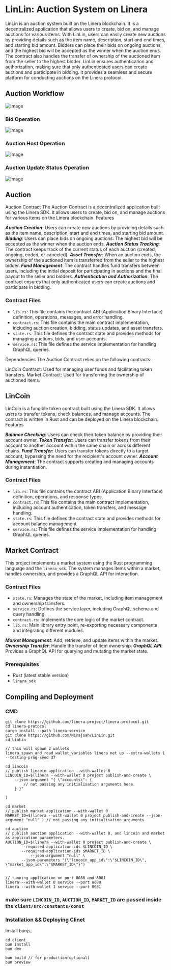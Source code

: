 # LinLin: Auction System on Linera

LinLin is an auction system built on the Linera blockchain. It is a decentralized application that allows users to create, bid on, and manage auctions for various items. With LinLin, users can easily create new auctions by providing details such as the item name, description, start and end times, and starting bid amount. Bidders can place their bids on ongoing auctions, and the highest bid will be accepted as the winner when the auction ends. The contract also handles the transfer of ownership of the auctioned item from the seller to the highest bidder. LinLin ensures authentication and authorization, making sure that only authenticated users can create auctions and participate in bidding. It provides a seamless and secure platform for conducting auctions on the Linera protocol.

## Auction Workflow

![image](./assets/Auction%20Workflow.png)

### Bid Operation

![image](./assets/BidOperation.png)

### Auction Host Operation

![image](./assets/HostOperation.png)

### Auction Update Status Operation

![image](./assets/UpdateOperation.png)

## Auction

Auction Contract
The Auction Contract is a decentralized application built using the Linera SDK. It allows users to create, bid on, and manage auctions for various items on the Linera blockchain.
Features

**_Auction Creation_**: Users can create new auctions by providing details such as the item name, description, start and end times, and starting bid amount.
**_Bidding_**: Users can place bids on ongoing auctions. The highest bid will be accepted as the winner when the auction ends.
**_Auction Status Tracking_**: The contract keeps track of the current status of each auction (created, ongoing, ended, or canceled).
**_Asset Transfer_**: When an auction ends, the ownership of the auctioned item is transferred from the seller to the highest bidder.
**_Fund Management_**: The contract handles fund transfers between users, including the initial deposit for participating in auctions and the final payout to the seller and bidders.
**_Authentication and Authorization_**: The contract ensures that only authenticated users can create auctions and participate in bidding.

### Contract Files

- `lib.rs`: This file contains the contract ABI (Application Binary Interface) definition, operations, messages, and error handling.
- `contract.rs`: This file contains the main contract implementation, including auction creation, bidding, status updates, and asset transfers.
- `state.rs`: This file defines the contract state and provides methods for managing auctions, bids, and user accounts.
- `service.rs`: This file defines the service implementation for handling GraphQL queries.

Dependencies
The Auction Contract relies on the following contracts:

LinCoin Contract: Used for managing user funds and facilitating token transfers.
Market Contract: Used for transferring the ownership of auctioned items.

## LinCoin

LinCoin is a fungible token contract built using the Linera SDK. It allows users to transfer tokens, check balances, and manage accounts. The contract is written in Rust and can be deployed on the Linera blockchain.
Features

**_Balance Checking_**: Users can check their token balance by providing their account owner.
**_Token Transfer_**: Users can transfer tokens from their account to another account within the same chain or across different chains.
**_Fund Transfer_**: Users can transfer tokens directly to a target account, bypassing the need for the recipient's account owner.
**_Account Management_**: The contract supports creating and managing accounts during instantiation.

### Contract Files

- `lib.rs`: This file contains the contract ABI (Application Binary Interface) definition, operations, and response types.
- `contract.rs`: This file contains the main contract implementation, including account authentication, token transfers, and message handling.
- `state.rs`: This file defines the contract state and provides methods for account balance management.
- `service.rs`: This file defines the service implementation for handling GraphQL queries.

## Market Contract

This project implements a market system using the Rust programming language and the `linera_sdk`. The system manages items within a market, handles ownership, and provides a GraphQL API for interaction.

### Contract Files

- `state.rs`: Manages the state of the market, including item management and ownership transfers.
- `service.rs`: Defines the service layer, including GraphQL schema and query handling.
- `contract.rs`: Implements the core logic of the market contract.
- `lib.rs`: Main library entry point, re-exporting necessary components and integrating different modules.

**_Market Management_**: Add, retrieve, and update items within the market.
**_Ownership Transfer_**: Handle the transfer of item ownership.
**_GraphQL API_**: Provides a GraphQL API for querying and mutating the market state.

### Prerequisites

- Rust (latest stable version)
- `linera_sdk`

## Compiling and Deployment

### CMD

```
git clone https://github.com/linera-project/linera-protocol.git
cd linera-protocol
cargo install --path linera-service
git clone https://github.com/Nirajsah/LinLin.git
cd LinLin

// this will spawn 2 wallets
linera_spawn_and_read_wallet_variables linera net up --extra-wallets 1 --testing-prng-seed 37

cd lincoin
// publish lincoin application --with-wallet 0
LINCOIN_ID=$(linera --with-wallet 0 project publish-and-create \
    --json-argument "{ \"accounts\": {
        // not passing any initialisation arguments here.
    } }"

)

cd market
// publish market application --with-wallet 0
MARKET_ID=$(linera --with-wallet 0 project publish-and-create --json-argument "null" ) // not passing any initialisation arguments

cd auction
// publish auction application --with-wallet 0, and lincoin and market as application parameters.
AUCTION_ID=$(linera --with-wallet 0 project publish-and-create \
	   --required-application-ids $LINCOIN_ID \
	   --required-application-ids $MARKET_ID \
           --json-argument "null" \
	   --json-parameters "{\"lincoin_app_id\":\"$LINCOIN_ID\", \"market_app_id\":\"$MARKET_ID\"}")


// running application on port 8080 and 8081
linera --with-wallet 0 service --port 8080
linera --with-wallet 1 service --port 8081
```

### make sure `LINCOIN_ID`, `AUCTION_ID`, `MARKET_ID` are passed inside the `client/src/constants/const`

### Installation && Deploying Clinet

Install bunjs,

```
cd client
bun install
bun dev

bun build // for production(optional)
bun preview

```
